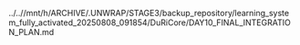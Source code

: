 ../..//mnt/h/ARCHIVE/.UNWRAP/STAGE3/backup_repository/learning_system_fully_activated_20250808_091854/DuRiCore/DAY10_FINAL_INTEGRATION_PLAN.md